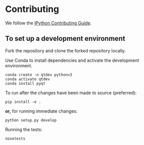 # Contributing

We follow the [IPython Contributing Guide](https://github.com/ipython/ipython/blob/master/CONTRIBUTING.md).

## To set up a development environment

Fork the repository and clone the forked repository locally.

Use Conda to install dependencies and activate the development environment.

```
conda create -n qtdev python=3
conda activate qtdev
conda install pyqt
```

To run after the changes have been made to source (preferred):
```
pip install -e .
```

**or,** for running immediate changes:

```
python setup.py develop
```

Running the tests:

```
nosetests
```
